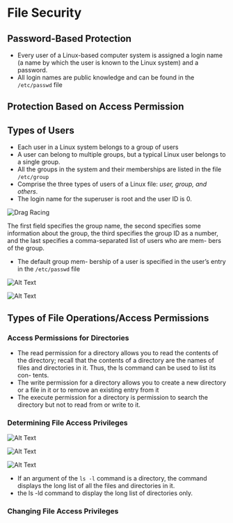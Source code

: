 # File Security

## Password-Based Protection

- Every user of a Linux-based computer system is assigned a login name (a name by which the user is known to the Linux system) and a password.
- All login names are public knowledge and can be found in the `/etc/passwd` file

## Protection Based on Access Permission

## Types of Users

- Each user in a Linux system belongs to a group of users
- A user can belong to multiple groups, but a typical Linux user belongs to a single group.
- All the groups in the system and their memberships are listed in the file `/etc/group`
- Comprise the three types of users of a Linux file: _user, group, and others_.
- The login name for the superuser is root and the user ID is 0.

![Drag Racing](https://github.com/frhan/study/blob/master/_now/Linux-The-TextBook/Images/Screenshot%202019-11-24%2001.06.20.png)

The first field specifies the group name, the second specifies some information about the group, the third specifies the group ID as a number, and the last specifies a comma-separated list of users who are mem- bers of the group.

- The default group mem- bership of a user is specified in the user’s entry in the `/etc/passwd` file

![Alt Text](https://github.com/frhan/study/blob/master/_now/Linux-The-TextBook/Images/Screenshot%202019-11-24%2001.07.49.png)

![Alt Text](https://github.com/frhan/study/blob/master/_now/Linux-The-TextBook/Images/Screenshot%202019-11-24%2001.07.54.png)

## Types of File Operations/Access Permissions

### Access Permissions for Directories

- The read permission for a directory allows you to read the contents of the directory; recall that the contents of a directory are the names of files and directories in it. Thus, the ls command can be used to list its con- tents.
- The write permission for a directory allows you to create a new directory or a file in it or to remove an existing entry from it
- The execute permission for a directory is permission to search the directory but not to read from or write to it.

### Determining File Access Privileges

![Alt Text](https://github.com/frhan/study/blob/master/_now/Linux-The-TextBook/Images/Screenshot%202019-11-24%2001.19.56.png)

![Alt Text](https://github.com/frhan/study/blob/master/_now/Linux-The-TextBook/Images/Screenshot%202019-11-24%2001.20.04.png)

![Alt Text](https://github.com/frhan/study/blob/master/_now/Linux-The-TextBook/Images/Screenshot%202019-11-24%2001.20.12.png)

- If an argument of the `ls -l` command is a directory, the command displays the long list of all the files and directories in it.
- the ls -ld command to display the long list of directories only.

### Changing File Access Privileges
